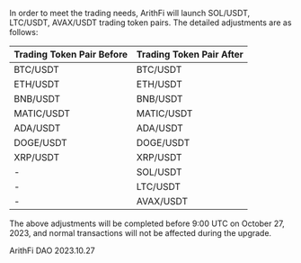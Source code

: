 In order to meet the trading needs, ArithFi will launch SOL/USDT, LTC/USDT, AVAX/USDT trading token pairs. The detailed adjustments are as follows:

| **Trading Token Pair Before** | **Trading Token Pair After** |
|-------------------------------|------------------------------|
| BTC/USDT                      | BTC/USDT                     |
| ETH/USDT                      | ETH/USDT                     |
| BNB/USDT                      | BNB/USDT                     |
| MATIC/USDT                    | MATIC/USDT                   |
| ADA/USDT                      | ADA/USDT                     |
| DOGE/USDT                     | DOGE/USDT                    |
| XRP/USDT                      | XRP/USDT                     |
| -                             | SOL/USDT                     |
| -                             | LTC/USDT                     |
| -                             | AVAX/USDT                    |

The above adjustments will be completed before 9:00 UTC on October 27, 2023, and normal transactions will not be affected during the upgrade.

ArithFi DAO
2023.10.27
